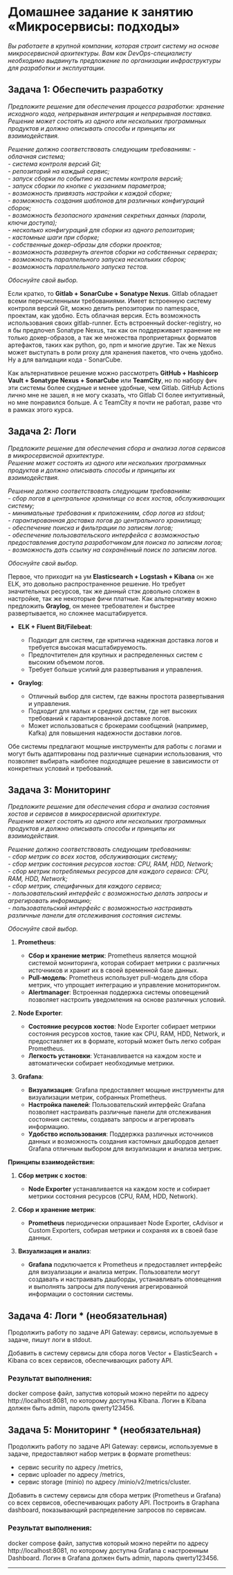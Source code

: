 # Домашнее задание к занятию «Микросервисы: подходы»

_Вы работаете в крупной компании, которая строит систему на основе микросервисной архитектуры._
_Вам как DevOps-специалисту необходимо выдвинуть предложение по организации инфраструктуры для разработки и эксплуатации._


## Задача 1: Обеспечить разработку

_Предложите решение для обеспечения процесса разработки: хранение исходного кода, непрерывная интеграция и непрерывная поставка._  
_Решение может состоять из одного или нескольких программных продуктов и должно описывать способы и принципы их взаимодействия._

_Решение должно соответствовать следующим требованиям:_
_- облачная система;_  
_- система контроля версий Git;_  
_- репозиторий на каждый сервис;_  
_- запуск сборки по событию из системы контроля версий;_  
_- запуск сборки по кнопке с указанием параметров;_  
_- возможность привязать настройки к каждой сборке;_  
_- возможность создания шаблонов для различных конфигураций сборок;_  
_- возможность безопасного хранения секретных данных (пароли, ключи доступа);_  
_- несколько конфигураций для сборки из одного репозитория;_  
_- кастомные шаги при сборке;_  
_- собственные докер-образы для сборки проектов;_  
_- возможность развернуть агентов сборки на собственных серверах;_  
_- возможность параллельного запуска нескольких сборок;_  
_- возможность параллельного запуска тестов._  

_Обоснуйте свой выбор._
  
Если кратко, то __Gitlab + SonarCube + Sonatype Nexus__. Gitlab обладает всеми перечисленными требованиями. Имеет встроенную систему контроля версий Git, можно делить репозитории по namespace, проектам, как удобно. Есть облачная версия. Есть возможность использования своих gitlab-runner. Есть встроенный docker-registry, но я бы предпочел Sonatype Nexus, так как он поддерживает хранение не только докер-образов, а так же множества проприетарных форматов артефактов, таких как python, go, npm и многие другие. Так же Nexus может выступать в роли proxy для хранения пакетов, что очень удобно. Ну а для валидации кода - SonarCube.

Как альтернативное решение можно рассмотреть __GitHub + Hashicorp Vault + Sonatype Nexus + SonarCube__ или __TeamCity__, но по набору фич эти системы более скудные и менее удобные, чем Gitlab. GitHub Actions лично мне не зашел, я не могу сказать, что Gitlab CI более интуитивный, но мне понравился больше. А с TeamCity я почти не работал, разве что в рамках этого курса.
  
## Задача 2: Логи

_Предложите решение для обеспечения сбора и анализа логов сервисов в микросервисной архитектуре._  
_Решение может состоять из одного или нескольких программных продуктов и должно описывать способы и принципы их взаимодействия._  

_Решение должно соответствовать следующим требованиям:_  
_- сбор логов в центральное хранилище со всех хостов, обслуживающих систему;_  
_- минимальные требования к приложениям, сбор логов из stdout;_  
_- гарантированная доставка логов до центрального хранилища;_  
_- обеспечение поиска и фильтрации по записям логов;_  
_- обеспечение пользовательского интерфейса с возможностью предоставления доступа разработчикам для поиска по записям логов;_  
_- возможность дать ссылку на сохранённый поиск по записям логов._  

_Обоснуйте свой выбор._
  
Первое, что приходит на ум __Elasticsearch + Logstash + Kibana__ он же ELK, это довольно распространенное решение. Но требует значительных ресурсов, так же данный стэк довольно сложен в настройке, так же некоторые фичи платные. Как альтернативу можно предложить __Graylog__, он менее требователен и быстрее развертывается, но сложнее масштабируется.
  
- **ELK + Fluent Bit/Filebeat**:
  - Подходит для систем, где критична надежная доставка логов и требуется высокая масштабируемость.
  - Предпочтителен для крупных и распределенных систем с высоким объемом логов.
  - Требует больше усилий для развертывания и управления.

- **Graylog**:
  - Отличный выбор для систем, где важны простота развертывания и управления.
  - Подходит для малых и средних систем, где нет высоких требований к гарантированной доставке логов.
  - Может использоваться с брокерами сообщений (например, Kafka) для повышения надежности доставки логов.

Обе системы предлагают мощные инструменты для работы с логами и могут быть адаптированы под различные сценарии использования, что позволяет выбирать наиболее подходящее решение в зависимости от конкретных условий и требований.
  
## Задача 3: Мониторинг

_Предложите решение для обеспечения сбора и анализа состояния хостов и сервисов в микросервисной архитектуре._  
_Решение может состоять из одного или нескольких программных продуктов и должно описывать способы и принципы их взаимодействия._  

_Решение должно соответствовать следующим требованиям:_  
_- сбор метрик со всех хостов, обслуживающих систему;_  
_- сбор метрик состояния ресурсов хостов: CPU, RAM, HDD, Network;_  
_- сбор метрик потребляемых ресурсов для каждого сервиса: CPU, RAM, HDD, Network;_  
_- сбор метрик, специфичных для каждого сервиса;_  
_- пользовательский интерфейс с возможностью делать запросы и агрегировать информацию;_  
_- пользовательский интерфейс с возможностью настраивать различные панели для отслеживания состояния системы._  

_Обоснуйте свой выбор._  

1. **Prometheus**:
   - **Сбор и хранение метрик**: Prometheus является мощной системой мониторинга, которая собирает метрики с различных источников и хранит их в своей временной базе данных.
   - **Pull-модель**: Prometheus использует pull-модель для сбора метрик, что упрощает интеграцию и управление мониторингом.
   - **Alertmanager**: Встроенная поддержка системы оповещений позволяет настроить уведомления на основе различных условий.

2. **Node Exporter**:
   - **Состояние ресурсов хостов**: Node Exporter собирает метрики состояния ресурсов хостов, такие как CPU, RAM, HDD, Network, и предоставляет их в формате, который может быть легко собран Prometheus.
   - **Легкость установки**: Устанавливается на каждом хосте и автоматически собирает необходимые метрики.

3. **Grafana**:
   - **Визуализация**: Grafana предоставляет мощные инструменты для визуализации метрик, собранных Prometheus.
   - **Настройка панелей**: Пользовательский интерфейс Grafana позволяет настраивать различные панели для отслеживания состояния системы, создавать запросы и агрегировать информацию.
   - **Удобство использования**: Поддержка различных источников данных и возможность создания кастомных дашбордов делает Grafana отличным выбором для визуализации и анализа метрик.

**Принципы взаимодействия:**

1. **Сбор метрик с хостов**: 
   - **Node Exporter** устанавливается на каждом хосте и собирает метрики состояния ресурсов (CPU, RAM, HDD, Network).

2. **Сбор и хранение метрик**:
   - **Prometheus** периодически опрашивает Node Exporter, cAdvisor и Custom Exporters, собирая метрики и сохраняя их в своей базе данных.

3. **Визуализация и анализ**:
   - **Grafana** подключается к Prometheus и предоставляет интерфейс для визуализации и анализа метрик. Пользователи могут создавать и настраивать дашборды, устанавливать оповещения и выполнять запросы для получения агрегированной информации о состоянии системы.

## Задача 4: Логи * (необязательная)

Продолжить работу по задаче API Gateway: сервисы, используемые в задаче, пишут логи в stdout. 

Добавить в систему сервисы для сбора логов Vector + ElasticSearch + Kibana со всех сервисов, обеспечивающих работу API.

### Результат выполнения: 

docker compose файл, запустив который можно перейти по адресу http://localhost:8081, по которому доступна Kibana.
Логин в Kibana должен быть admin, пароль qwerty123456.


## Задача 5: Мониторинг * (необязательная)

Продолжить работу по задаче API Gateway: сервисы, используемые в задаче, предоставляют набор метрик в формате prometheus:

- сервис security по адресу /metrics,
- сервис uploader по адресу /metrics,
- сервис storage (minio) по адресу /minio/v2/metrics/cluster.

Добавить в систему сервисы для сбора метрик (Prometheus и Grafana) со всех сервисов, обеспечивающих работу API.
Построить в Graphana dashboard, показывающий распределение запросов по сервисам.

### Результат выполнения: 

docker compose файл, запустив который можно перейти по адресу http://localhost:8081, по которому доступна Grafana с настроенным Dashboard.
Логин в Grafana должен быть admin, пароль qwerty123456.

---